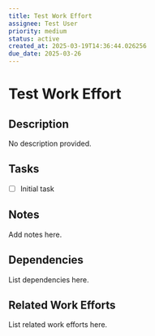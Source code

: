 ```yaml
---
title: Test Work Effort
assignee: Test User
priority: medium
status: active
created_at: 2025-03-19T14:36:44.026256
due_date: 2025-03-26
---
```


# Test Work Effort

## Description
No description provided.

## Tasks
- [ ] Initial task

## Notes
Add notes here.

## Dependencies
List dependencies here.

## Related Work Efforts
List related work efforts here.